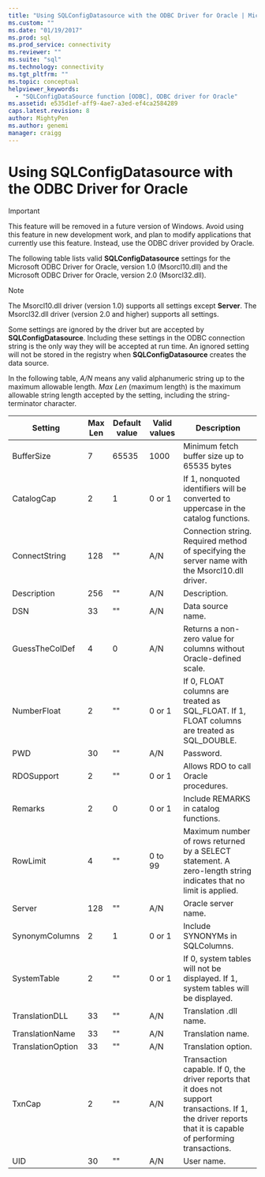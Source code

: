 ```yaml
---
title: "Using SQLConfigDatasource with the ODBC Driver for Oracle | Microsoft Docs"
ms.custom: ""
ms.date: "01/19/2017"
ms.prod: sql
ms.prod_service: connectivity
ms.reviewer: ""
ms.suite: "sql"
ms.technology: connectivity
ms.tgt_pltfrm: ""
ms.topic: conceptual
helpviewer_keywords: 
  - "SQLConfigDataSource function [ODBC], ODBC driver for Oracle"
ms.assetid: e535d1ef-aff9-4ae7-a3ed-ef4ca2584289
caps.latest.revision: 8
author: MightyPen
ms.author: genemi
manager: craigg
---
```

# Using SQLConfigDatasource with the ODBC Driver for Oracle
> [!IMPORTANT]  
>  This feature will be removed in a future version of Windows. Avoid using this feature in new development work, and plan to modify applications that currently use this feature. Instead, use the ODBC driver provided by Oracle.  
  
 The following table lists valid **SQLConfigDatasource** settings for the Microsoft ODBC Driver for Oracle, version 1.0 (Msorcl10.dll) and the Microsoft ODBC Driver for Oracle, version 2.0 (Msorcl32.dll).  
  
> [!NOTE]  
>  The Msorcl10.dll driver (version 1.0) supports all settings except **Server**. The Msorcl32.dll driver (version 2.0 and higher) supports all settings.  
  
 Some settings are ignored by the driver but are accepted by **SQLConfigDatasource**. Including these settings in the ODBC connection string is the only way they will be accepted at run time. An ignored setting will not be stored in the registry when **SQLConfigDatasource** creates the data source.  
  
 In the following table, *A/N* means any valid alphanumeric string up to the maximum allowable length. *Max Len* (maximum length) is the maximum allowable string length accepted by the setting, including the string-terminator character.  
  
|Setting|Max Len|Default value|Valid values|Description|  
|-------------|-------------|-------------------|------------------|-----------------|  
|BufferSize|7|65535|1000|Minimum fetch buffer size up to 65535 bytes|  
|CatalogCap|2|1|0 or 1|If 1, nonquoted identifiers will be converted to uppercase in the catalog functions.|  
|ConnectString|128|""|A/N|Connection string. Required method of specifying the server name with the Msorcl10.dll driver.|  
|Description|256|""|A/N|Description.|  
|DSN|33|""|A/N|Data source name.|  
|GuessTheColDef|4|0|A/N|Returns a non-zero value for columns without Oracle-defined scale.|  
|NumberFloat|2|""|0 or 1|If 0, FLOAT columns are treated as SQL_FLOAT. If 1, FLOAT columns are treated as SQL_DOUBLE.|  
|PWD|30|""|A/N|Password.|  
|RDOSupport|2|""|0 or 1|Allows RDO to call Oracle procedures.|  
|Remarks|2|0|0 or 1|Include REMARKS in catalog functions.|  
|RowLimit|4|""|0 to 99|Maximum number of rows returned by a SELECT statement. A zero-length string indicates that no limit is applied.|  
|Server|128|""|A/N|Oracle server name.|  
|SynonymColumns|2|1|0 or 1|Include SYNONYMs in SQLColumns.|  
|SystemTable|2|""|0 or 1|If 0, system tables will not be displayed. If 1, system tables will be displayed.|  
|TranslationDLL|33|""|A/N|Translation .dll name.|  
|TranslationName|33|""|A/N|Translation name.|  
|TranslationOption|33|""|A/N|Translation option.|  
|TxnCap|2|""|A/N|Transaction capable. If 0, the driver reports that it does not support transactions. If 1, the driver reports that it is capable of performing transactions.|  
|UID|30|""|A/N|User name.|
